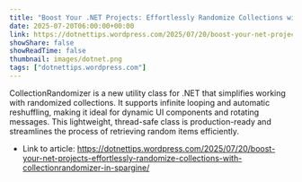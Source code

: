 ```yaml
---
title: "Boost Your .NET Projects: Effortlessly Randomize Collections with CollectionRandomizer in Spargine"
date: 2025-07-20T06:00:00+00:00
link: https://dotnettips.wordpress.com/2025/07/20/boost-your-net-projects-effortlessly-randomize-collections-with-collectionrandomizer-in-spargine/
showShare: false
showReadTime: false
thumbnail: images/dotnet.png
tags: ["dotnettips.wordpress.com"]
---
```

CollectionRandomizer is a new utility class for .NET that simplifies working with randomized collections. It supports infinite looping and automatic reshuffling, making it ideal for dynamic UI components and rotating messages. This lightweight, thread-safe class is production-ready and streamlines the process of retrieving random items efficiently.

- Link to article: https://dotnettips.wordpress.com/2025/07/20/boost-your-net-projects-effortlessly-randomize-collections-with-collectionrandomizer-in-spargine/